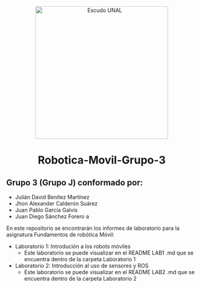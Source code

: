 <div align="center">
<picture>
    <source srcset="https://imgur.com/5bYAzsb.png" media="(prefers-color-scheme: dark)">
    <source srcset="https://imgur.com/Os03JoE.png" media="(prefers-color-scheme: light)">
    <img src="https://imgur.com/Os03JoE.png" alt="Escudo UNAL" width="350px">
</picture>

# Robotica-Movil-Grupo-3
</div>

## Grupo 3 (Grupo J) conformado por:
- Julián David Benítez Martínez
- Jhon Alexander Calderón Suárez
- Juan Pablo García Galvis
- Juan Diego Sánchez Forero
a
  
En este repositorio se encontrarán los informes de laboratorio para la asignatura Fundamentos de robótica Móvil:
- Laboratorio 1: Introdución a los robots móviles
  - Este laboratorio se puede visualizar en el README LAB1 .md que se encuentra dentro de la carpeta Laboratorio 1
- Laboratorio 2: Introducción al uso de sensores y ROS
  - Este laboratorio se puede visualizar en el README LAB2 .md que se encuentra dentro de la carpeta Laboratorio 2
